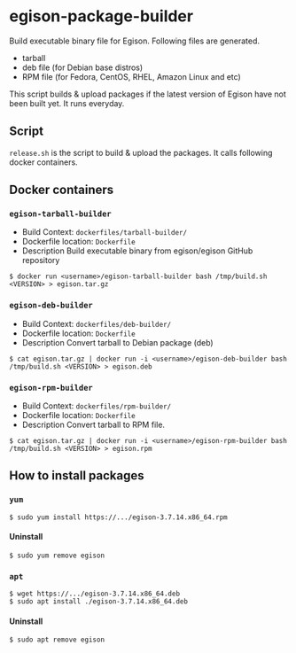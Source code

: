 # egison-package-builder

Build executable binary file for Egison.
Following files are generated.

* tarball
* deb file (for Debian base distros)
* RPM file (for Fedora, CentOS, RHEL, Amazon Linux and etc)

This script builds & upload packages if the latest version of Egison have not been built yet.
It runs everyday.

## Script

`release.sh` is the script to build & upload the packages.
It calls following docker containers.

## Docker containers

### `egison-tarball-builder`

* Build Context: `dockerfiles/tarball-builder/`
* Dockerfile location: `Dockerfile`
* Description
Build executable binary from egison/egison GitHub repository

```
$ docker run <username>/egison-tarball-builder bash /tmp/build.sh <VERSION> > egison.tar.gz
```

### `egison-deb-builder`

* Build Context: `dockerfiles/deb-builder/`
* Dockerfile location: `Dockerfile`
* Description
Convert tarball to Debian package (deb)

```
$ cat egison.tar.gz | docker run -i <username>/egison-deb-builder bash /tmp/build.sh <VERSION> > egison.deb
```

### `egison-rpm-builder`

* Build Context: `dockerfiles/rpm-builder/`
* Dockerfile location: `Dockerfile`
* Description
Convert tarball to RPM file.

```
$ cat egison.tar.gz | docker run -i <username>/egison-rpm-builder bash /tmp/build.sh <VERSION> > egison.rpm
```


## How to install packages

### `yum`

```
$ sudo yum install https://.../egison-3.7.14.x86_64.rpm
```

#### Uninstall

```
$ sudo yum remove egison
```

### `apt`

```
$ wget https://.../egison-3.7.14.x86_64.deb
$ sudo apt install ./egison-3.7.14.x86_64.deb
```

#### Uninstall

```
$ sudo apt remove egison
```
